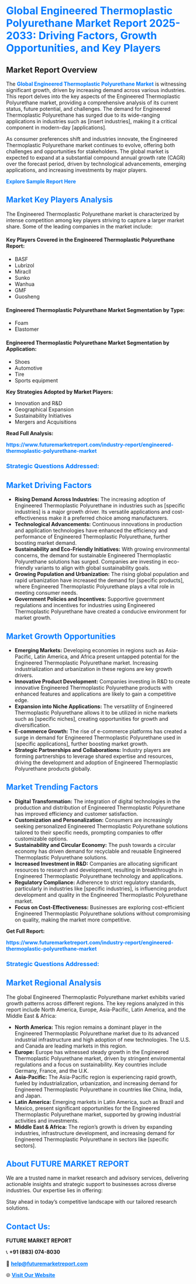 <h1 style="color: #007BFF;">Global Engineered Thermoplastic Polyurethane Market Report 2025-2033: Driving Factors, Growth Opportunities, and Key Players</h1>

<section id="overview">
<h2>Market Report Overview</h2>
<p>The <a href="https://www.futuremarketreport.com/industry-report/engineered-thermoplastic-polyurethane-market" style="color: #007BFF; text-decoration: none;"><strong>Global Engineered Thermoplastic Polyurethane Market</strong></a> is witnessing significant growth, driven by increasing demand across various industries. This report delves into the key aspects of the Engineered Thermoplastic Polyurethane market, providing a comprehensive analysis of its current status, future potential, and challenges. The demand for Engineered Thermoplastic Polyurethane has surged due to its wide-ranging applications in industries such as [insert industries], making it a critical component in modern-day [applications].</p>
<p>As consumer preferences shift and industries innovate, the Engineered Thermoplastic Polyurethane market continues to evolve, offering both challenges and opportunities for stakeholders. The global market is expected to expand at a substantial compound annual growth rate (CAGR) over the forecast period, driven by technological advancements, emerging applications, and increasing investments by major players.</p>
</section>

<section id="overview">
<p><a href="https://www.futuremarketreport.com/request-sample/reportId=41821" style="color: #007BFF; text-decoration: none;"><strong>Explore Sample Report Here</strong></a></p>
</section>

<section id="key-players">
<h2 style="color: #007BFF;">Market Key Players Analysis</h2>
<p>The Engineered Thermoplastic Polyurethane market is characterized by intense competition among key players striving to capture a larger market share. Some of the leading companies in the market include:</p>
<h4>Key Players Covered in the Engineered Thermoplastic Polyurethane Report:</h4>
<ul><li>BASF</li><li>Lubrizol</li><li>Miracll</li><li>Sunko</li><li>Wanhua</li><li>GMF</li><li>Guosheng</li></ul>
<h4>Engineered Thermoplastic Polyurethane Market Segmentation by Type:</h4>
<ul><li>Foam</li><li>Elastomer</li></ul>

<h4>Engineered Thermoplastic Polyurethane Market Segmentation by Application:</h4>
<ul><li>Shoes</li><li>Automotive</li><li>Tire</li><li>Sports equipment</li></ul>
<p><strong>Key Strategies Adopted by Market Players:</strong></p>
<ul>
<li>Innovation and R&D</li>
<li>Geographical Expansion</li>
<li>Sustainability Initiatives</li>
<li>Mergers and Acquisitions</li>
</ul>
</section>

<section>
<p><strong>Read Full Analysis: </strong></p><a href="https://www.futuremarketreport.com/industry-report/engineered-thermoplastic-polyurethane-market" style="color: #007BFF; text-decoration: none;"><strong>https://www.futuremarketreport.com/industry-report/engineered-thermoplastic-polyurethane-market</strong></a>
<h3 style="color: #007BFF;">Strategic Questions Addressed:</h3>
</section>

<section id="driving-factors">
<h2 style="color: #007BFF;">Market Driving Factors</h2>
<ul>
<li><strong>Rising Demand Across Industries:</strong> The increasing adoption of Engineered Thermoplastic Polyurethane in industries such as [specific industries] is a major growth driver. Its versatile applications and cost-effectiveness make it a preferred choice among manufacturers.</li>
<li><strong>Technological Advancements:</strong> Continuous innovations in production and application technologies have enhanced the efficiency and performance of Engineered Thermoplastic Polyurethane, further boosting market demand.</li>
<li><strong>Sustainability and Eco-Friendly Initiatives:</strong> With growing environmental concerns, the demand for sustainable Engineered Thermoplastic Polyurethane solutions has surged. Companies are investing in eco-friendly variants to align with global sustainability goals.</li>
<li><strong>Growing Population and Urbanization:</strong> The rising global population and rapid urbanization have increased the demand for [specific products], where Engineered Thermoplastic Polyurethane plays a vital role in meeting consumer needs.</li>
<li><strong>Government Policies and Incentives:</strong> Supportive government regulations and incentives for industries using Engineered Thermoplastic Polyurethane have created a conducive environment for market growth.</li>
</ul>
</section>

<section id="growth-opportunities">
<h2 style="color: #007BFF;">Market Growth Opportunities</h2>
<ul>
<li><strong>Emerging Markets:</strong> Developing economies in regions such as Asia-Pacific, Latin America, and Africa present untapped potential for the Engineered Thermoplastic Polyurethane market. Increasing industrialization and urbanization in these regions are key growth drivers.</li>
<li><strong>Innovative Product Development:</strong> Companies investing in R&D to create innovative Engineered Thermoplastic Polyurethane products with enhanced features and applications are likely to gain a competitive edge.</li>
<li><strong>Expansion into Niche Applications:</strong> The versatility of Engineered Thermoplastic Polyurethane allows it to be utilized in niche markets such as [specific niches], creating opportunities for growth and diversification.</li>
<li><strong>E-commerce Growth:</strong> The rise of e-commerce platforms has created a surge in demand for Engineered Thermoplastic Polyurethane used in [specific applications], further boosting market growth.</li>
<li><strong>Strategic Partnerships and Collaborations:</strong> Industry players are forming partnerships to leverage shared expertise and resources, driving the development and adoption of Engineered Thermoplastic Polyurethane products globally.</li>
</ul>
</section>

<section id="trending-factors">
<h2 style="color: #007BFF;">Market Trending Factors</h2>
<ul>
<li><strong>Digital Transformation:</strong> The integration of digital technologies in the production and distribution of Engineered Thermoplastic Polyurethane has improved efficiency and customer satisfaction.</li>
<li><strong>Customization and Personalization:</strong> Consumers are increasingly seeking personalized Engineered Thermoplastic Polyurethane solutions tailored to their specific needs, prompting companies to offer customizable options.</li>
<li><strong>Sustainability and Circular Economy:</strong> The push towards a circular economy has driven demand for recyclable and reusable Engineered Thermoplastic Polyurethane solutions.</li>
<li><strong>Increased Investment in R&D:</strong> Companies are allocating significant resources to research and development, resulting in breakthroughs in Engineered Thermoplastic Polyurethane technology and applications.</li>
<li><strong>Regulatory Compliance:</strong> Adherence to strict regulatory standards, particularly in industries like [specific industries], is influencing product development and quality in the Engineered Thermoplastic Polyurethane market.</li>
<li><strong>Focus on Cost-Effectiveness:</strong> Businesses are exploring cost-efficient Engineered Thermoplastic Polyurethane solutions without compromising on quality, making the market more competitive.</li>
</ul>
</section>

<section>
<p><strong>Get Full Report: </strong></p><a href="https://www.futuremarketreport.com/industry-report/engineered-thermoplastic-polyurethane-market" style="color: #007BFF; text-decoration: none;"><strong>https://www.futuremarketreport.com/industry-report/engineered-thermoplastic-polyurethane-market</strong></a>
<h3 style="color: #007BFF;">Strategic Questions Addressed:</h3>
</section>


<section id="regional-analysis">
<h2 style="color: #007BFF;">Market Regional Analysis</h2>
<p>The global Engineered Thermoplastic Polyurethane market exhibits varied growth patterns across different regions. The key regions analyzed in this report include North America, Europe, Asia-Pacific, Latin America, and the Middle East & Africa:</p>
<ul>
<li><strong>North America:</strong> This region remains a dominant player in the Engineered Thermoplastic Polyurethane market due to its advanced industrial infrastructure and high adoption of new technologies. The U.S. and Canada are leading markets in this region.</li>
<li><strong>Europe:</strong> Europe has witnessed steady growth in the Engineered Thermoplastic Polyurethane market, driven by stringent environmental regulations and a focus on sustainability. Key countries include Germany, France, and the U.K.</li>
<li><strong>Asia-Pacific:</strong> The Asia-Pacific region is experiencing rapid growth, fueled by industrialization, urbanization, and increasing demand for Engineered Thermoplastic Polyurethane in countries like China, India, and Japan.</li>
<li><strong>Latin America:</strong> Emerging markets in Latin America, such as Brazil and Mexico, present significant opportunities for the Engineered Thermoplastic Polyurethane market, supported by growing industrial activities and investments.</li>
<li><strong>Middle East & Africa:</strong> The region’s growth is driven by expanding industries, infrastructure development, and increasing demand for Engineered Thermoplastic Polyurethane in sectors like [specific sectors].</li>
</ul>
</section>

<footer>
<h2 style="color: #007BFF;">About FUTURE MARKET REPORT</h2>
<p>We are a trusted name in market research and advisory services, delivering actionable insights and strategic support to businesses across diverse industries. Our expertise lies in offering:</p>

<p>Stay ahead in today’s competitive landscape with our tailored research solutions.</p>

<h2 style="color: #007BFF;">Contact Us:</h2>
<p><strong>FUTURE MARKET REPORT</strong></p>
<p>📞 <strong>+91 (883) 074-8030</strong></p>
<p>📧 <strong><a href="mailto:help@futuremarketreport.com" style="color: #007BFF;">help@futuremarketreport.com</a></strong></p>
<p>🌐 <strong><a href="https://www.futuremarketreport.com/" style="color: #007BFF;">Visit Our Website</a></strong></p>
</footer>